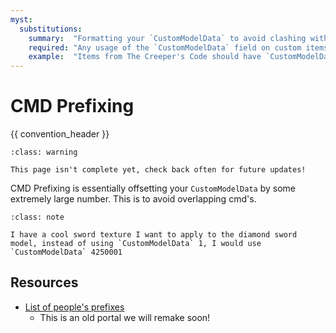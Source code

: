 ```yaml
---
myst:
  substitutions:
    summary:  "Formatting your `CustomModelData` to avoid clashing with other packs"
    required: "Any usage of the `CustomModelData` field on custom items"
    example:  "Items from The Creeper's Code should have `CustomModelData` beginning with `033`"
---
```


# CMD Prefixing
{{ convention_header }}

```{admonition} 🚧 In Construction 🚧
:class: warning

This page isn't complete yet, check back often for future updates!
```


CMD Prefixing is essentially offsetting your `CustomModelData` by some extremely large number. This is to avoid overlapping cmd's.

```{admonition} Example
:class: note

I have a cool sword texture I want to apply to the diamond sword model, instead of using `CustomModelData` 1, I would use `CustomModelData` 4250001
```

## Resources
- [List of people's prefixes](https://mcdatapack.vercel.app/)
  - This is an old portal we will remake soon!
